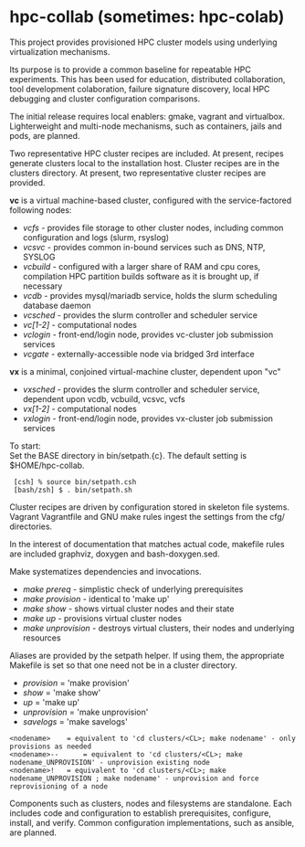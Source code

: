 # hpc-collab (sometimes: hpc-colab)

This project provides provisioned HPC cluster models using underlying virtualization mechanisms.

Its purpose is to provide a common baseline for repeatable HPC experiments. This has been used for education, distributed collaboration, tool development colaboration, failure signature discovery, local HPC debugging and cluster configuration comparisons.

The initial release requires local enablers: gmake, vagrant and virtualbox. Lighterweight and multi-node mechanisms, such as containers, jails and pods, are planned.

Two representative HPC cluster recipes are included. At present, recipes generate clusters local to the installation host. Cluster recipes are in the clusters directory. At present, two representative cluster recipes are provided.

 <b>vc</b> is a virtual machine-based cluster, configured with the service-factored following nodes:
 <UL>
 <LI><EM>vcfs</EM>		- provides file storage to other cluster nodes, including common configuration and logs (slurm, rsyslog)</LI>
 <LI><EM>vcsvc</EM>		- provides common in-bound services such as DNS, NTP, SYSLOG</LI>
 <LI><EM>vcbuild</EM>	- configured with a larger share of RAM and cpu cores,
  		  compilation HPC partition
  builds software as it is brought up, if necessary</LI>
 <LI><EM>vcdb</EM>		- provides mysql/mariadb service, holds the slurm scheduling database daemon</LI>
 <LI><EM>vcsched</EM>	- provides the slurm controller and scheduler service</LI>
 <LI><EM>vc[1-2]</EM>	- computational nodes</LI>
 <LI><EM>vclogin</EM>	- front-end/login node, provides vc-cluster job submission services</LI>
 <LI><EM>vcgate</EM>	- externally-accessible node via bridged 3rd interface</LI>
 </UL>

 <b>vx</b> is a minimal, conjoined virtual-machine cluster, dependent upon "vc"
 <UL>
 <LI><EM>vxsched</EM>	- provides the slurm controller and scheduler service, dependent upon vcdb, vcbuild, vcsvc, vcfs</LI>
 <LI><EM>vx[1-2]</EM>	- computational nodes</LI>
 <LI><EM>vxlogin</EM>	- front-end/login node, provides vx-cluster job submission services</LI>
 </UL>

To start:<BR>
Set the BASE directory in bin/setpath.{c}. The default setting is $HOME/hpc-collab.</BR>
~~~
 [csh] % source bin/setpath.csh
 [bash/zsh] $ . bin/setpath.sh
~~~

Cluster recipes are driven by configuration stored in skeleton file systems. Vagrant Vagrantfile and GNU make rules ingest the settings from the cfg/<nodenames> directories.

In the interest of documentation that matches actual code, makefile rules are included graphviz, doxygen and bash-doxygen.sed.

<P>Make systematizes dependencies and invocations.
 <UL>
  <LI><EM>make prereq</EM>      - simplistic check of underlying prerequisites</LI>
  <LI><EM>make provision</EM>   - identical to 'make up'</LI>
  <LI><EM>make show</EM>        - shows virtual cluster nodes and their state</LI>
  <LI><EM>make up</EM>          - provisions virtual cluster nodes</LI>
  <LI><EM>make unprovision</EM> - destroys virtual clusters, their nodes and underlying resources</LI>
 </UL>
 <P>
Aliases are provided by the setpath helper. If using them, the appropriate Makefile is set so that one need not be in a cluster directory.<BR>
<UL>
 <LI><EM>provision</EM>	= 'make provision'</LI>
 <LI><EM>show</EM>		= 'make show'</LI>
 <LI><EM>up</EM>		= 'make up'</LI>
 <LI><EM>unprovision</EM>	= 'make unprovision'</LI>
 <LI><EM>savelogs</EM> = 'make savelogs'</LI>
</UL>

~~~
<nodename>	  = equivalent to 'cd clusters/<CL>; make nodename' - only provisions as needed
<nodename>--	  = equivalent to 'cd clusters/<CL>; make nodename_UNPROVISION' - unprovision existing node
<nodename>!	  = equivalent to 'cd clusters/<CL>; make nodename_UNPROVISION ; make nodename' - unprovision and force reprovisioning of a node
~~~

Components such as clusters, nodes and filesystems are standalone. Each includes code and configuration to establish prerequisites, configure, install, and verify. Common configuration implementations, such as ansible, are planned.
